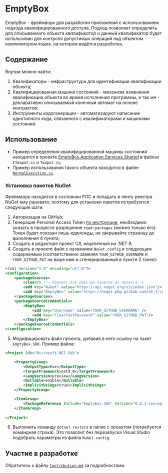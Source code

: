 # EmptyBox

EmptyBox - фреймворк для разработки приложений с использованием подхода квалифицированного доступа. Подход позволяет определить для описываемого объекта *квалификатор* и данный квалификатор будет использован для контроля допустимых операций над объектом компилятором языка, на котором ведётся разработка.

## Содержание

Внутри можно найти:

1. Квалификаторы - инфраструктура для идентификации квалификации объекта;
2. Квалифицированная машина состояний - механизм изменения квалификации объекта во время исполнения программы, а так же - декларативно описываемый конечный автомат на основе контрактов;
3. Инструменты кодогенерации - автоматизируют написание однотипного кода, связанного с квалификаторами и машинами состояний.

## Использование

* Пример определения квалифицированной машины состояний находится в проекте [EmptyBox.Application.Services.Shared](Sources/Core/Lare/EmptyBox.Application.Services.Shared/) в файлах `ITeapot.cs` и `Teapot.cs`;
* Пример использования такого объекта находится в файле [`NormalExecution.cs`](Sources/Core/Lare/Tests/EmptyBox.Application.Services.Tests/QualifiedStateMachine/NormalExecution.cs).

### Установка пакетов NuGet

Фреймворк находится в состоянии POC и попадать в ленту реестра NuGet ему рановато, поэтому для установки пакетов потребуются следующие шаги:

1. Авторизация на GitHub;
2. Генерация Personal Access Token [по инструкции](https://docs.github.com/en/authentication/keeping-your-account-and-data-secure/managing-your-personal-access-tokens#creating-a-fine-grained-personal-access-token), необходимо указать в процессе разрешение `read:packages` (можно только его). Токен будет показан лишь единожды, не закрывайте страницу до выполнения 4 пункта;
3. Создать в редакторе проект C#, нацеленный на .NET 9;
4. Создать в проекте файл с названием `NuGet.config` и следующим содержимым (соответственно заменяя `YOUR_GITHUB_USERNAME` и `YOUR_GITHUB_PAT` на ваше имя и сгенерированный в пункте 2 токен):
```xml
<?xml version="1.0" encoding="utf-8"?>
<configuration>
    <packageSources>
        <clear/> <!--Удаляет все реестры пакетов из проекта-->
        <add key="NuGet" value="https://api.nuget.org/v3/index.json"/> <!--Возвращает в проект реестр NuGet-->
        <add key="EmptyBox" value="https://nuget.pkg.github.com/eb-f/index.json"/> <!--Добавляет в проект реестр EmptyBox-->
    </packageSources>
    <packageSourceCredentials>
        <EmptyBox>
            <add key="Username" value="YOUR_GITHUB_USERNAME" />
            <add key="ClearTextPassword" value="YOUR_GITHUB_PAT"/>
        </EmptyBox>
    </packageSourceCredentials>
</configuration>
```
5. Модифицировать файл проекта, добавив в него ссылку на пакет `EmptyBox.SDK`. Пример файла:
```xml
<Project Sdk="Microsoft.NET.Sdk">

    <PropertyGroup>
        <OutputType>Exe</OutputType>
        <TargetFramework>net9.0</TargetFramework>
        <LangVersion>preview</LangVersion>
        <Nullable>enable</Nullable>
        <ImplicitUsings>true</ImplicitUsings>
    </PropertyGroup>

    <ItemGroup>
        <PackageReference Include="EmptyBox.SDK" Version="0.0.1-concept" /> <!--Достаточно добавить данную строку-->
    </ItemGroup>
    
</Project>
```
6. Выполнить команду `dotnet restore` в папке с проектом (потребуется командная строка). Это позволит без перезапуска Visual Studio подобрать параметры из файла `NuGet.config`.

## Участие в разработке

Обратитесь к файлу [`Contribution.md`](Documents/Contribution.md) за подробностями.